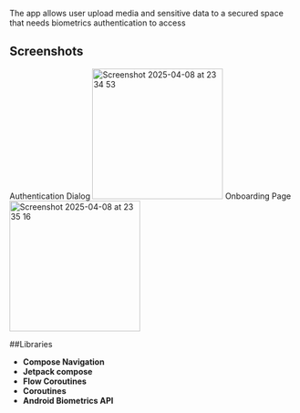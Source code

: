 The app allows user upload media and sensitive data to a secured space that needs biometrics authentication to access

## Screenshots

Authentication Dialog <img width="229" alt="Screenshot 2025-04-08 at 23 34 53" src="https://github.com/user-attachments/assets/72fd6aeb-fda9-4778-8bf5-1decadaf6edb" />
Onboarding Page <img width="229" alt="Screenshot 2025-04-08 at 23 35 16" src="https://github.com/user-attachments/assets/267d0299-88e9-4599-a3de-73050b5fac1b" />

##Libraries

- **Compose Navigation**
- **Jetpack compose**
- **Flow Coroutines**
- **Coroutines**
- **Android Biometrics API**


